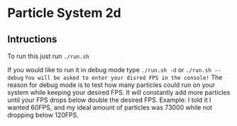 # Particle System 2d

## Intructions

To run this just run ```./run.sh```

If you would like to run it in debug mode type ```./run.sh -d``` or ```./run.sh --debug```
`You will be asked to enter your disred FPS in the console!`
The reason for debug mode is to test how many particles could run on your system while keeping your desired FPS. It will constantly add more particles until your FPS drops below double the desired FPS. Example: I told it I wanted 60FPS, and my ideal amount of particles was 73000 while not dropping below 120FPS.